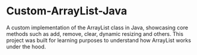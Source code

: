 # Custom-ArrayList-Java
A custom implementation of the ArrayList class in Java, showcasing core methods such as add, remove, clear, dynamic resizing and others. This project was built for learning purposes to understand how ArrayList works under the hood.

